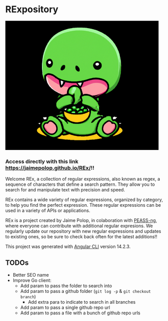 # RExpository

<img src="REx/src/assets/GreenRexPeas.png" width="480">

### Access directly with this link https://jaimepolop.github.io/REx/!!


Welcome REx, a collection of regular expressions, also known as regex, a sequence of characters that define a search pattern. They allow you to search for and manipulate text with precision and speed.

REx contains a wide variety of regular expressions, organized by category, to help you find the perfect expression. These regular expressions can be used in a variety of APIs or applications.

REx is a project created by Jaime Polop, in colaboration with [PEASS-ng](https://github.com/carlospolop/PEASS-ng), where everyone can contribute with additional regular expresions. We regularly update our repository with new regular expressions and updates to existing ones, so be sure to check back often for the latest additions!! 


This project was generated with [Angular CLI](https://github.com/angular/angular-cli) version 14.2.3.

## TODOs

- Better SEO name
- Improve Go client:
    - Add param to pass the folder to search into
    - Add param to pass a github folder (`git log -p` & `git checkout branch`)
        - Add extra para to indicate to search in all branches
    - Add param to pass a single github repo url
    - Add param to pass a file with a bunch of github repo urls
